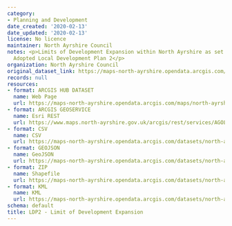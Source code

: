 ```yaml
---
category:
- Planning and Development
date_created: '2020-02-13'
date_updated: '2020-02-13'
license: No licence
maintainer: North Ayrshire Council
notes: <p>Limits of Development Expansion within North Ayrshire as set out in the
  Adopted Local Development Plan 2</p>
organization: North Ayrshire Council
original_dataset_link: https://maps-north-ayrshire.opendata.arcgis.com/maps/north-ayrshire::ldp2-limit-of-development-expansion
records: null
resources:
- format: ARCGIS HUB DATASET
  name: Web Page
  url: https://maps-north-ayrshire.opendata.arcgis.com/maps/north-ayrshire::ldp2-limit-of-development-expansion
- format: ARCGIS GEOSERVICE
  name: Esri REST
  url: https://www.maps.north-ayrshire.gov.uk/arcgis/rest/services/AGOL/Open_Data_Portal4/MapServer/59
- format: CSV
  name: CSV
  url: https://maps-north-ayrshire.opendata.arcgis.com/datasets/north-ayrshire::ldp2-limit-of-development-expansion.csv?where=1=1&outSR=%7B%22latestWkid%22%3A27700%2C%22wkid%22%3A27700%7D
- format: GEOJSON
  name: GeoJSON
  url: https://maps-north-ayrshire.opendata.arcgis.com/datasets/north-ayrshire::ldp2-limit-of-development-expansion.geojson?where=1=1&outSR=%7B%22latestWkid%22%3A27700%2C%22wkid%22%3A27700%7D
- format: ZIP
  name: Shapefile
  url: https://maps-north-ayrshire.opendata.arcgis.com/datasets/north-ayrshire::ldp2-limit-of-development-expansion.zip?where=1=1&outSR=%7B%22latestWkid%22%3A27700%2C%22wkid%22%3A27700%7D
- format: KML
  name: KML
  url: https://maps-north-ayrshire.opendata.arcgis.com/datasets/north-ayrshire::ldp2-limit-of-development-expansion.kml?where=1=1&outSR=%7B%22latestWkid%22%3A27700%2C%22wkid%22%3A27700%7D
schema: default
title: LDP2 - Limit of Development Expansion
---
```

